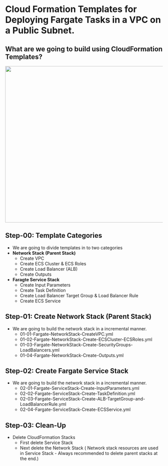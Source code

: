 # Cloud Formation Templates for Deploying Fargate Tasks in a VPC on a Public Subnet.

## What are we going to build using CloudFormation Templates?

<img src="https://github.com/stacksimplify/aws-fargate-ecs-masterclass/blob/master/otherfiles/images/11-ecs-cfn-public-vpc-public-subnet.png" width="1600" height="500">

## Step-00: Template Categories
- We are going to divide templates in to two categories
- **Network Stack (Parent Stack)**
    - Create VPC
    - Create ECS Cluster & ECS Roles
    - Create Load Balancer (ALB)
    - Create Outputs
- **Faragte Service Stack**
    - Create Input Parameters
    - Create Task Definition
    - Create Load Balancer Target Group & Load Balancer Rule
    - Create ECS Service

## Step-01: Create Network Stack (Parent Stack)
- We are going to build the network stack in a incremental manner.     
    - 01-01-Fargate-NetworkStack-CreateVPC.yml
    - 01-02-Fargate-NetworkStack-Create-ECSCluster-ECSRoles.yml
    - 01-03-Fargate-NetworkStack-Create-SecurityGroups-LoadBalancers.yml
    - 01-04-Fargate-NetworkStack-Create-Outputs.yml

## Step-02: Create Fargate Service Stack
- We are going to build the network stack in a incremental manner.     
    - 02-01-Fargate-ServiceStack-Create-InputParameters.yml
    - 02-02-Fargate-ServiceStack-Create-TaskDefinition.yml
    - 02-03-Fargate-ServiceStack-Create-ALB-TargetGroup-and-LoadBalancerRule.yml
    - 02-04-Fargate-ServiceStack-Create-ECSService.yml

## Step-03: Clean-Up
- Delete CloudFormation Stacks 
    - First delete Service Stack
    - Next delete the Network Stack ( Network stack resources are used in Service Stack - Always recommended to delete parent stacks at the end.)
